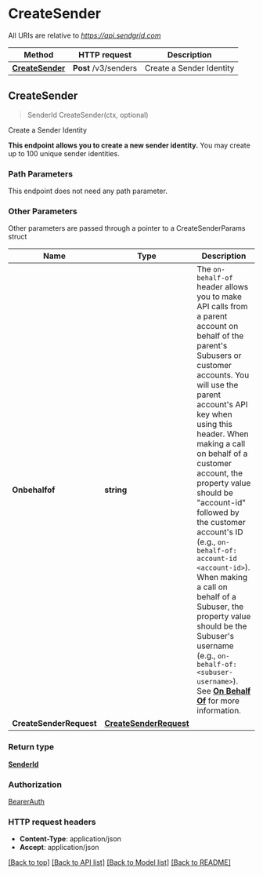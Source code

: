 # CreateSender

All URIs are relative to *https://api.sendgrid.com*

Method | HTTP request | Description
------------- | ------------- | -------------
[**CreateSender**](CreateSender.md#CreateSender) | **Post** /v3/senders | Create a Sender Identity



## CreateSender

> SenderId CreateSender(ctx, optional)

Create a Sender Identity

**This endpoint allows you to create a new sender identity.**  You may create up to 100 unique sender identities.

### Path Parameters

This endpoint does not need any path parameter.

### Other Parameters

Other parameters are passed through a pointer to a CreateSenderParams struct


Name | Type | Description
------------- | ------------- | -------------
**Onbehalfof** | **string** | The `on-behalf-of` header allows you to make API calls from a parent account on behalf of the parent's Subusers or customer accounts. You will use the parent account's API key when using this header. When making a call on behalf of a customer account, the property value should be \"account-id\" followed by the customer account's ID (e.g., `on-behalf-of: account-id <account-id>`). When making a call on behalf of a Subuser, the property value should be the Subuser's username (e.g., `on-behalf-of: <subuser-username>`). See [**On Behalf Of**](https://docs.sendgrid.com/api-reference/how-to-use-the-sendgrid-v3-api/on-behalf-of) for more information.
**CreateSenderRequest** | [**CreateSenderRequest**](CreateSenderRequest.md) | 

### Return type

[**SenderId**](SenderId.md)

### Authorization

[BearerAuth](../README.md#BearerAuth)

### HTTP request headers

- **Content-Type**: application/json
- **Accept**: application/json

[[Back to top]](#) [[Back to API list]](../README.md#documentation-for-api-endpoints)
[[Back to Model list]](../README.md#documentation-for-models)
[[Back to README]](../README.md)

